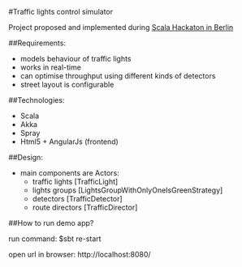 #Traffic lights control simulator

Project proposed and implemented during [Scala Hackaton in Berlin](http://www.meetup.com/Scala-Berlin-Brandenburg/events/213681812/)

##Requirements:

+ models behaviour of traffic lights 
+ works in real-time
+ can optimise throughput using different kinds of detectors
+ street layout is configurable

##Technologies:
+ Scala
+ Akka
+ Spray
+ Html5 + AngularJs (frontend)

##Design:

+ main components are Actors:
  + traffic lights [TrafficLight]
  + lights groups [LightsGroupWithOnlyOneIsGreenStrategy]
  + detectors [TrafficDetector]
  + route directors [TrafficDirector]

##How to run demo app?

run command:
     $sbt re-start
  
open url in browser:
     http://localhost:8080/




